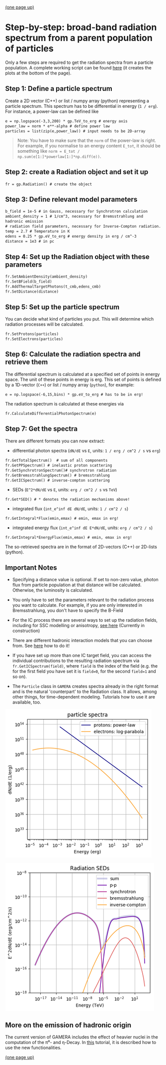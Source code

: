 [(one page up)](tutorials_main.md)

Step-by-step: broad-band radiation spectrum from a parent population of particles
=================================================================================

Only a few steps are required to get the radiation spectra from a particle population.
A complete working script can be found [here](radiation_basics.py) (it creates the plots
at the bottom of the page). 

Step 1: Define a particle spectrum
----------------------------------

Create a 2D vector (C++) or list / numpy array (python) representing a particle spectrum. This spectrum has to be differential in energy (`1 / erg`). For instance, a power-law can be defined like
```
e = np.logspace(-3,3,200) * gp.TeV_to_erg # energy axis
power_law = norm * e**-alpha # define power law
particles = list(zip(e,power_law)) # input needs to be 2D-array
```
>Note:
>You have to make sure that the `norm` of the power-law is right. For example, if
you normalise to an energy content `E_tot`, it should be something like `norm = E_tot / np.sum(e[1:]*powerlaw[1:]*np.diff(e))`.



Step 2: create a Radiation object and set it up
-----------------------------------------------
```
fr = gp.Radiation() # create the object
```

Step 3: Define relevant model parameters
----------------------------------------
```
b_field = 1e-5 # in Gauss, necessary for Synchrotron calculation
ambient_density = 1 # 1/cm^3, necessary for Bremsstrahlung and hadronic emission
# radiation field parameters, necessary for Inverse-Compton radiation. 
temp = 2.7 # Temperature in K
edens = 0.25 * gp.eV_to_erg # energy density in erg / cm^-3
distance = 1e3 # in pc
```

Step 4: Set up the Radiation object with these parameters
---------------------------------------------------------
```
fr.SetAmbientDensity(ambient_density)
fr.SetBField(b_field)
fr.AddThermalTargetPhotons(t_cmb,edens_cmb)
fr.SetDistance(distance)
```

Step 5: Set up the particle spectrum 
------------------------------------
You can decide what kind of particles you put. This will determine which radiation processes will be calculated.
```
fr.SetProtons(particles) 
fr.SetElectrons(particles) 
```

Step 6: Calculate the radiation spectra and retrieve them
---------------------------------------------------------
The differential spectrum is calculated at a specified set of points in energy 
space. The unit of these points in energy is erg. This set of points is 
defined by a 1D-vector (`C++`) or list / numpy array (`python`), for example:
```
e = np.logspace(-6,15,bins) * gp.eV_to_erg # has to be in erg!
```
The radiation spectrum is calculated at these energies via 
```
fr.CalculateDifferentialPhotonSpectrum(e)
```

Step 7: Get the spectra
-----------------------
There are different formats you can now extract:
- differential photon spectra (`dN/dE` vs `E`, units: `1 / erg / cm^2 / s` vs `erg`)
```
fr.GetTotalSpectrum()  # sum of all components
fr.GetPPSpectrum() # inelastic proton scattering
fr.GetSynchrotronSpectrum()# synchrotron radiation
fr.GetBremsstrahlungSpectrum() # bremsstrahlung
fr.GetICSpectrum() # inverse-compton scattering
```
   
- SEDs (`E^2*dN/dE` vs `E`, units: `erg / cm^2 / s` vs `TeV`) 
```
fr.Get*SED() # * denotes the radiation mechanisms above!
```
- integrated flux (`int_e^inf dE dN/dE`, units: `1 / cm^2 / s`)
```
fr.GetIntegral*Flux(emin,emax) # emin, emax in erg!
```
- integrated energy flux (`int_e^inf dE E*dN/dE`, units: `erg / cm^2 / s`)
```
fr.GetIntegral*EnergyFlux(emin,emax) # emin, emax in erg!
```

The so-retrieved spectra are in the format of 2D-vectors (C++) or 2D-lists (python). 
 
Important Notes
---------------
- Specifying a distance value is optional. If set to non-zero value, photon flux from particle population at that distance will be calculated. Otherwise, the luminosity is calculated. 

<!-- - OUTDATED: For integral fluxes to be precise, you should make sure that your spectrum's 
binning is fine enough (you can change that by adjusting `bins` in the above step `[a]`). 
You can get an idea of the required binning [here](binning.md). -->

- You only have to set the parameters relevant to the radiation process you want to calculate. For example, if you are only interested in Bremsstrahlung, you don't have to specify the B-Field

- For the IC process there are several ways to set up the radiation fields, including for SSC modelling or anisotropy, [see here](inverse_compton.md) \(Currently in construction\)

- There are different hadronic interaction models that you can choose from. See [here](hadronic_models.md) how to do it!

- If you have set up more than one IC target field, you can access the individual contributions to the resulting radiation spectrum via `fr.GetICSpectrum(field)`,
where `field` is the index of the field (e.g. the for the first field you have set 
it is `field=0`, for the second `field=1` and so on).

- The `Particle` class in `GAMERA` creates spectra already in the right format and 
is the natural 'counterpart' to the Radiation class. It allows, among other things, 
for time-dependent modeling. Tutorials how to use it are available, too.

![particles](particle_spectra.png) 

![SEDs](radiation_SEDs.png) 

More on the emission of hadronic origin
----------------------------------------
The current version of GAMERA includes the effect of heavier nuclei in the computation of the π⁰- and η-Decay.
In [this](hadronic_components.md) tutorial, it is described how to use the new functionalities.


[(one page up)](tutorials_main.md)
